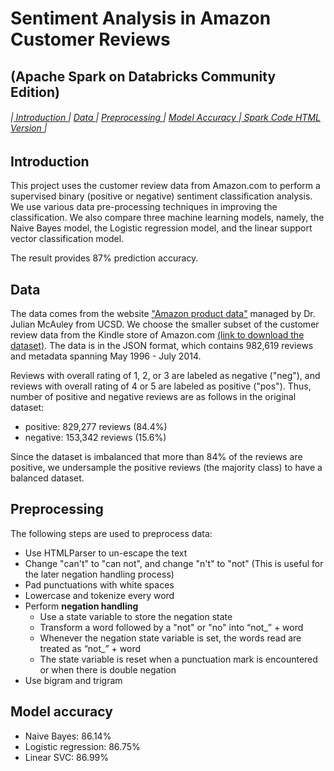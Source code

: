 # Sentiment Analysis in Amazon Customer Reviews 
## (Apache Spark on Databricks Community Edition)

###### |<a href='#1'> Introduction </a> | <a href='#2'> Data </a> | <a href='#3'> Preprocessing </a> | <a href='#5'> Model Accuracy </a> |<a href='https://jesseqzhen.github.io/NLP_Sentiment_Analysis_-Spark-/'> Spark Code HTML Version </a>| 

<a id='1'></a>
## Introduction

This project uses the customer review data from Amazon.com to perform a supervised binary (positive or negative) sentiment classification analysis. We use various data pre-processing techniques in improving the classification. We also compare three machine learning models, namely, the Naive Bayes model, the Logistic regression model, and the linear support vector classification model.  

The result provides 87% prediction accuracy. 

<a id='2'></a>
## Data

The data comes from the website ["Amazon product data"](http://jmcauley.ucsd.edu/data/amazon/) managed by Dr. Julian McAuley from UCSD. We choose the smaller subset of the customer review data from the Kindle store of Amazon.com [(link to download the dataset)](http://snap.stanford.edu/data/amazon/productGraph/categoryFiles/reviews_Kindle_Store_5.json.gz). The data is in the JSON format, which contains 982,619 reviews and metadata spanning May 1996 - July 2014. 

Reviews with overall rating of 1, 2, or 3 are labeled as negative ("neg"), and reviews with overall rating of 4 or 5 are labeled as positive ("pos"). Thus, number of positive and negative reviews are as follows in the original dataset:

* positive: 829,277 reviews (84.4%)
* negative: 153,342 reviews (15.6%)

Since the dataset is imbalanced that more than 84% of the reviews are positive, we undersample the positive reviews (the majority class) to have a balanced dataset.



<a id='3'></a>
## Preprocessing  

The following steps are used to preprocess data:

* Use HTMLParser to un-escape the text
* Change "can't" to "can not", and change "n't" to "not" (This is useful for the later negation handling process)
* Pad punctuations with white spaces
* Lowercase and tokenize every word 
* Perform **negation handling**
   * Use a state variable to store the negation state
   * Transform a word followed by a "not" or "no" into “not_” + word
   * Whenever the negation state variable is set, the words read are treated as “not_” + word
   * The state variable is reset when a punctuation mark is encountered or when there is double negation
* Use bigram and trigram


<a id='5'></a>
## Model accuracy

* Naive Bayes: 86.14%
* Logistic regression: 86.75%
* Linear SVC: 86.99%






